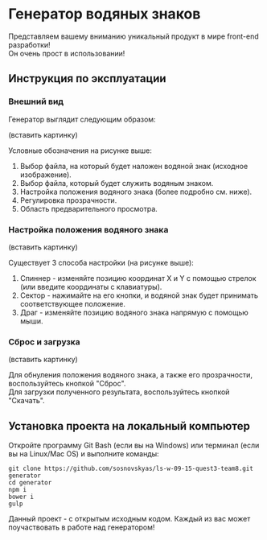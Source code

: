 # Генератор водяных знаков
Представляем вашему вниманию уникальный продукт в мире front-end разработки!  
Он очень прост в использовании!  

## Инструкция по эксплуатации

### Внешний вид

Генератор выглядит следующим образом:

(вставить картинку)  

Условные обозначения на рисунке выше:  

1. Выбор файла, на который будет наложен водяной знак (исходное изображение).  
2. Выбор файла, который будет служить водяным знаком.  
3. Настройка положения водяного знака (более подробно см. ниже). 
4. Регулировка прозрачности.  
5. Область предварительного просмотра.  

### Настройка положения водяного знака

(вставить картинку)  

Существует 3 способа настройки (на рисунке выше):  

1. Спиннер - изменяйте позицию координат X и Y с помощью стрелок (или введите координаты с клавиатуры).  
2. Сектор - нажимайте на его кнопки, и водяной знак будет принимать соответствующее положение.  
3. Драг - изменяйте позицию водяного знака напрямую с помощью мыши.  

### Сброс и загрузка

(вставить картинку)  

Для обнуления положения водяного знака, а также его прозрачности, воспользуйтесь кнопкой "Сброс".  
Для загрузки полученного результата, воспользуйтесь кнопкой "Скачать".  

## Установка проекта на локальный компьютер

Откройте программу Git Bash (если вы на Windows) или терминал (если вы на Linux/Mac OS) и выполните команды: 
  
    git clone https://github.com/sosnovskyas/ls-w-09-15-quest3-team8.git generator
    cd generator
    npm i
    bower i
    gulp

Данный проект - с открытым исходным кодом. Каждый из вас может поучаствовать в работе над генератором!  